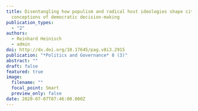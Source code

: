 ```yaml
---
title: Disentangling how populism and radical host ideologies shape citizens’
  conceptions of democratic decision-making
publication_types:
  - "2"
authors:
  - Reinhard Heinisch
  - admin
doi: http://dx.doi.org/10.17645/pag.v8i3.2915
publication: "*Politics and Governance* 8 (3)"
abstract: ""
draft: false
featured: true
image:
  filename: ""
  focal_point: Smart
  preview_only: false
date: 2020-07-07T07:46:00.000Z
---
```

